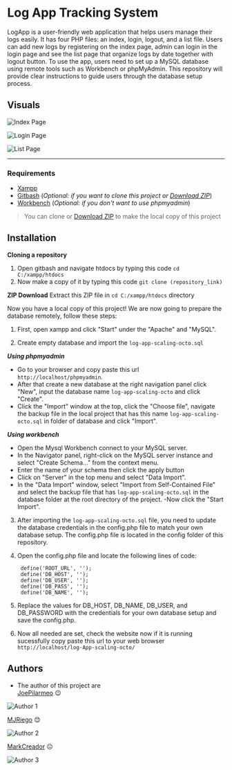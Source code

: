 # **Log App Tracking System**

LogApp is a user-friendly web application that helps users manage their logs easily. It has four PHP files: an index, login, logout, and a list file. Users can add new logs by registering on the index page, admin can login in the login page and see the list page that organize logs by date together with logout button. To use the app, users need to set up a MySQL database using remote tools such as Workbench or phpMyAdmin. This repository will provide clear instructions to guide users through the database setup process.

## Visuals

![Index Page](https://i.pinimg.com/originals/79/1d/59/791d59dd97d1493054dc24e8be013eaa.jpg)

![Login Page](https://i.pinimg.com/originals/35/1a/a4/351aa44471511dfceb79ad98884b0ed9.jpg)

![List Page](https://i.pinimg.com/originals/89/66/cb/8966cb580143cb8211b8ecbde0edb1c3.jpg)

___

### Requirements

- [Xampp](https://www.apachefriends.org/download.html)
- [Gitbash](https://git-scm.com/downloads) (*Optional: if you want to clone this project or [Download ZIP](https://github.com/JoePilarmeo/logApp-scaling-octo/archive/refs/heads/main.zip)*)
- [Workbench](https://dev.mysql.com/downloads/workbench/) (*Optional: if you don't want to use phpmyadmin*)

> You can clone or [Download ZIP](https://github.com/JoePilarmeo/logApp-scaling-octo/archive/refs/heads/main.zip) to make the local copy of this project

## Installation

**Cloning a repository**
1. Open gitbash and navigate htdocs by typing this code `cd C:/xampp/htdocs`
2. Now make a copy of it by typing this code `git clone (repository_link)`

**ZIP Download**
Extract this ZIP file in `cd C:/xampp/htdocs` directory  


 Now you have a local copy of this project! We are now going to prepare the database remotely, follow these steps:


1. First, open xampp and click "Start" under the "Apache" and "MySQL".

2. Create empty database and import the `log-app-scaling-octo.sql`

***Using phpmyadmin***

- Go to your browser and copy paste this url `http://localhost/phpmyadmin`.
- After that create a new database at the right navigation panel click "New", input the database name `log-app-scaling-octo` and click "Create".
- Click the "Import" window at the top, click the "Choose file", navigate the backup file in the local project that has this name `log-app-scaling-octo.sql` in folder of database and click "Import".

***Using workbench***
- Open the Mysql Workbench connect to your MySQL server.
- In the Navigator panel, right-click on the MySQL server instance and select "Create Schema..." from the context menu.	
- Enter the name of your schema then click the apply button
- Click on "Server" in the top menu and select "Data Import".
- In the "Data Import" window, select "Import from Self-Contained File" and select the backup file that has `log-app-scaling-octo.sql` in the database folder at the root directory of the project.
-Now click the "Start Import".

3. After importing the `log-app-scaling-octo.sql` file, you need to update the database credentials in the config.php file to match your own database setup. The config.php file is located in the config folder of this repository.
4. Open the config.php file and locate the following lines of code:

        define('ROOT_URL', '');
	    define('DB_HOST', '');
	    define('DB_USER', '');
	    define('DB_PASS', '');
	    define('DB_NAME', '');
        
5. Replace the values for DB_HOST, DB_NAME, DB_USER, and DB_PASSWORD with the credentials for your own database setup and save the config.php. 

6. Now all needed are set, check the website now if it is running sucessfully copy paste this url to your web browser `http://localhost/log-App-scaling-octo/`

## Authors
+ The author of this project are  
[JoePilarmeo](https://github.com/JoePilarmeo) :wink:

![Author 1](https://i.pinimg.com/originals/2a/ca/90/2aca9092e92d0216a813aa1aa8a980a5.jpg)

[MJRiego](https://github.com/MJRiego) :blush:

![Author 2](https://i.pinimg.com/originals/95/f3/10/95f310f128f57ff89f4a8ccaa117414e.jpg)

[MarkCreador](https://github.com/MarkCreador) :neutral_face:

![Author 3](https://i.pinimg.com/originals/e4/d5/33/e4d533dab632a47f70937f7a5a51921f.jpg)